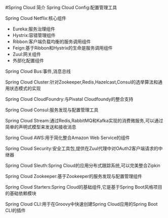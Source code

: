 #Spring Cloud 简介
Spring Cloud Config:配置管理工具

Spring Cloud Netflix:核心组件
- Eureka:服务治理组件
- Hystrix:容错管理组件
- Ribbon:客户端负载均衡的服务调用组件
- Feign:基于Ribbon和Hystrix的生命是服务调用组件
- Zuul:网关组件
- 外部化配置组件

Spring Cloud Bus:事件,消息总线

Spring Cloud Cluster:针对Zookeeper,Redis,Hazelcast,Consul的选举算法和通用状态模式的实现

Spring Cloud CloudFoundry:与Pivatal Cloudfoundy的整合支持

Spring Cloud Consul:服务发现与配置管理工具

Spring Cloud Stream:通过Redis,RabbitMQ和Kafka实现的消费微服务,可以通过简单的声明式模型来发送和接收消息

Spring Cloud AWS:用于简化整合Amazon Web Service的组件

Spring Cloud Security:安全工具包,提供在Zuul代理中对OAuth2客户端请求的中继器

Spring Cloud Sleuth:Spring Cloud的应用分布式跟踪系统,可以完美整合Zipkin

Spring Cloud Zookeeper:基于Zookeeper的服务发现与配置管理组件

Spring Cloud Starters:Spring Cloud的基础组件,它是基于Spring Boot风格项目的基础依赖模块

Spring Cloud CLI:用于在Groovy中快速创建Spring Cloud应用的Spring Boot CLI的插件

